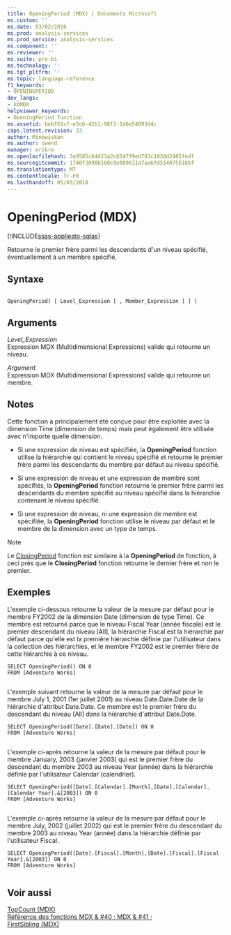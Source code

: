 ```yaml
---
title: OpeningPeriod (MDX) | Documents Microsoft
ms.custom: ''
ms.date: 03/02/2016
ms.prod: analysis-services
ms.prod_service: analysis-services
ms.component: ''
ms.reviewer: ''
ms.suite: pro-bi
ms.technology: ''
ms.tgt_pltfrm: ''
ms.topic: language-reference
f1_keywords:
- OPENINGPERIOD
dev_langs:
- kbMDX
helpviewer_keywords:
- OpeningPeriod function
ms.assetid: bebf55cf-e5c6-42b1-98f2-1d6e54093d4c
caps.latest.revision: 33
author: Minewiskan
ms.author: owend
manager: erikre
ms.openlocfilehash: 3a9585c64d23a2c6547f9ed703c1038d2485fedf
ms.sourcegitcommit: 1740f3090b168c0e809611a7aa6fd514075616bf
ms.translationtype: MT
ms.contentlocale: fr-FR
ms.lasthandoff: 05/03/2018
---
```

# <a name="openingperiod-mdx"></a>OpeningPeriod (MDX)
[!INCLUDE[ssas-appliesto-sqlas](../includes/ssas-appliesto-sqlas.md)]

  Retourne le premier frère parmi les descendants d'un niveau spécifié, éventuellement à un membre spécifié.  
  
## <a name="syntax"></a>Syntaxe  
  
```  
  
OpeningPeriod( [ Level_Expression [ , Member_Expression ] ] )  
```  
  
## <a name="arguments"></a>Arguments  
 *Level_Expression*  
 Expression MDX (Multidimensional Expressions) valide qui retourne un niveau.  
  
 *Argument*  
 Expression MDX (Multidimensional Expressions) valide qui retourne un membre.  
  
## <a name="remarks"></a>Notes  
 Cette fonction a principalement été conçue pour être exploitée avec la dimension Time (dimension de temps) mais peut également être utilisée avec n'importe quelle dimension.  
  
-   Si une expression de niveau est spécifiée, la **OpeningPeriod** fonction utilise la hiérarchie qui contient le niveau spécifié et retourne le premier frère parmi les descendants du membre par défaut au niveau spécifié.  
  
-   Si une expression de niveau et une expression de membre sont spécifiés, la **OpeningPeriod** fonction retourne le premier frère parmi les descendants du membre spécifié au niveau spécifié dans la hiérarchie contenant le niveau spécifié.  
  
-   Si une expression de niveau, ni une expression de membre est spécifiée, la **OpeningPeriod** fonction utilise le niveau par défaut et le membre de la dimension avec un type de temps.  
  
> [!NOTE]  
>  Le [ClosingPeriod](../mdx/closingperiod-mdx.md) fonction est similaire à la **OpeningPeriod** de fonction, à ceci près que le **ClosingPeriod** fonction retourne le dernier frère et non le premier.  
  
## <a name="examples"></a>Exemples  
 L'exemple ci-dessous retourne la valeur de la mesure par défaut pour le membre FY2002 de la dimension Date (dimension de type Time). Ce membre est retourné parce que le niveau Fiscal Year (année fiscale) est le premier descendant du niveau [All], la hiérarchie Fiscal est la hiérarchie par défaut parce qu'elle est la première hiérarchie définie par l'utilisateur dans la collection des hiérarchies, et le membre FY2002 est le premier frère de cette hiérarchie à ce niveau.  
  
```  
SELECT OpeningPeriod() ON 0  
FROM [Adventure Works]  
  
```  
  
 L'exemple suivant retourne la valeur de la mesure par défaut pour le membre July 1, 2001 (1er juillet 2001) au niveau Date.Date.Date de la hiérarchie d'attribut Date.Date. Ce membre est le premier frère du descendant du niveau [All] dans la hiérarchie d'attribut Date.Date.  
  
```  
SELECT OpeningPeriod([Date].[Date].[Date]) ON 0  
FROM [Adventure Works]  
  
```  
  
 L'exemple ci-après retourne la valeur de la mesure par défaut pour le membre January, 2003 (janvier 2003) qui est le premier frère du descendant du membre 2003 au niveau Year (année) dans la hiérarchie définie par l'utilisateur Calendar (calendrier).  
  
```  
SELECT OpeningPeriod([Date].[Calendar].[Month],[Date].[Calendar].[Calendar Year].&[2003]) ON 0  
FROM [Adventure Works]  
  
```  
  
 L'exemple ci-après retourne la valeur de la mesure par défaut pour le membre July, 2002 (juillet 2002) qui est le premier frère du descendant du membre 2003 au niveau Year (année) dans la hiérarchie définie par l'utilisateur Fiscal.  
  
```  
SELECT OpeningPeriod([Date].[Fiscal].[Month],[Date].[Fiscal].[Fiscal Year].&[2003]) ON 0  
FROM [Adventure Works]  
  
```  
  
## <a name="see-also"></a>Voir aussi  
 [TopCount &#40;MDX&#41;](../mdx/topcount-mdx.md)   
 [Référence des fonctions MDX & #40 ; MDX & #41 ;](../mdx/mdx-function-reference-mdx.md)   
 [FirstSibling &#40;MDX&#41;](../mdx/firstsibling-mdx.md)  
  
  
